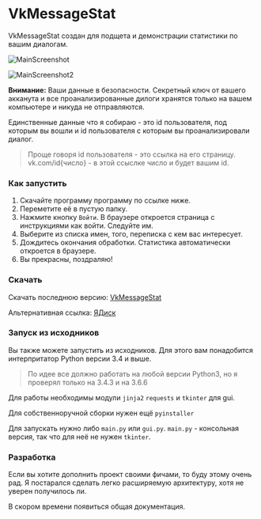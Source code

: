 # VkMessageStat
VkMessageStat создан для подщета и демонстрации статистики по вашим диалогам.

![MainScreenshot](https://zettroke.github.io/VkMessageStat/MainScreenshot.jpg)

![MainScreenshot2](https://zettroke.github.io/VkMessageStat/MainScreenshot2.jpg)

**Внимание:** Ваши данные в безопасности. Секретный ключ от вашего акканута и все проанализированные дилоги хранятся только на вашем компьютере и никуда не отправляются.

Единственные данные что я собираю - это id пользователя, под которым вы вошли и id пользователя с которым вы проанализировали диалог. 
>Проще говоря id пользователя - это ссылка на его страницу. vk.com/id{число} - в этой ссыслке число и будет вашим id.

### Как запустить

1. Скачайте программу программу по ссылке ниже.
2. Переметите её в пустую папку.
3. Нажмите кнопку `Войти`. В браузере откроется страница с инструкциями как войти. Следуйте им.
4. Выберите из списка имен, того, переписка с кем вас интересует.
5. Дождитесь окончания обработки. Статистика автоматически откроется в браузере.
6. Вы прекрасны, поздраляю!

### Скачать

Скачать последнюю версию: [VkMessageStat](https://github.com/Zettroke/VkMessageStat/releases)

Альтернативная ссылка: [ЯДиск](https://yadi.sk/d/pCyD8qpiVxemQg)


### Запуск из исходников
Вы также можете запустить из исходников. Для этого вам понадобится интерпритатор Python версии 3.4 и выше.
> По идее все должно работать на любой версии Python3, но я проверял только на 3.4.3 и на 3.6.6

Для работы необходимы модули `jinja2` `requests` и `tkinter` для gui.

Для собственноручной сборки нужен ещё `pyinstaller`

Для запускать нужно либо `main.py` или `gui.py`. `main.py` - консольная версия, так что для неё не нужен `tkinter`.

### Разработка
Если вы хотите дополнить проект своими фичами, то буду этому очень рад. Я постарался сделать легко расширяемую архитектуру, хотя не уверен получилось ли.

В скором времени появиться общая документация.

